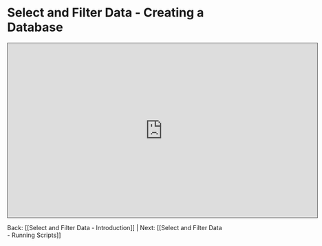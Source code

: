 # Select and Filter Data - Creating a Database

<iframe src="https://egator.hosted.panopto.com/Panopto/Pages/Embed.aspx?id=03277e59-0052-4bd5-afbe-b08f01438c9e&autoplay=false&offerviewer=true&showtitle=true&showbrand=true&captions=false&interactivity=all" height="405" width="720" style="border: 1px solid #464646;" allowfullscreen allow="autoplay" aria-label="Panopto Embedded Video Player"></iframe>

Back: [[Select and Filter Data - Introduction]] | Next: [[Select and Filter Data - Running Scripts]]
